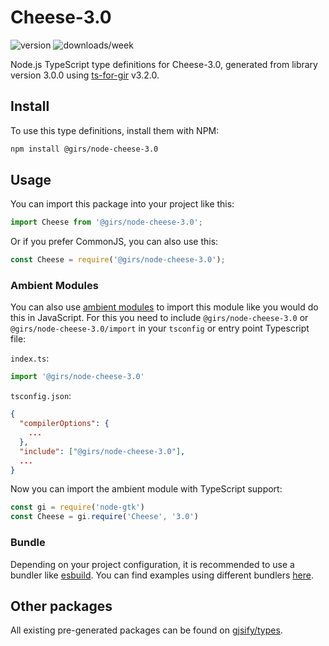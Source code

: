 
# Cheese-3.0

![version](https://img.shields.io/npm/v/@girs/node-cheese-3.0)
![downloads/week](https://img.shields.io/npm/dw/@girs/node-cheese-3.0)


Node.js TypeScript type definitions for Cheese-3.0, generated from library version 3.0.0 using [ts-for-gir](https://github.com/gjsify/ts-for-gir) v3.2.0.


## Install

To use this type definitions, install them with NPM:
```bash
npm install @girs/node-cheese-3.0
```

## Usage

You can import this package into your project like this:
```ts
import Cheese from '@girs/node-cheese-3.0';
```

Or if you prefer CommonJS, you can also use this:
```ts
const Cheese = require('@girs/node-cheese-3.0');
```

### Ambient Modules

You can also use [ambient modules](https://github.com/gjsify/ts-for-gir/tree/main/packages/cli#ambient-modules) to import this module like you would do this in JavaScript.
For this you need to include `@girs/node-cheese-3.0` or `@girs/node-cheese-3.0/import` in your `tsconfig` or entry point Typescript file:

`index.ts`:
```ts
import '@girs/node-cheese-3.0'
```

`tsconfig.json`:
```json
{
  "compilerOptions": {
    ...
  },
  "include": ["@girs/node-cheese-3.0"],
  ...
}
```

Now you can import the ambient module with TypeScript support: 

```ts
const gi = require('node-gtk')
const Cheese = gi.require('Cheese', '3.0')
```


### Bundle

Depending on your project configuration, it is recommended to use a bundler like [esbuild](https://esbuild.github.io/). You can find examples using different bundlers [here](https://github.com/gjsify/ts-for-gir/tree/main/examples).

## Other packages

All existing pre-generated packages can be found on [gjsify/types](https://github.com/gjsify/types).


